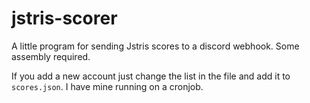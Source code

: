 # jstris-scorer
A little program for sending Jstris scores to a discord webhook. Some assembly required.

If you add a new account just change the list in the file and add it to `scores.json`. I have mine running on a cronjob.
